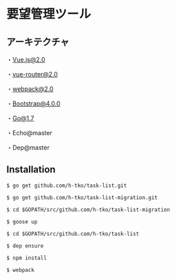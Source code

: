 # 要望管理ツール

## アーキテクチャ

・Vue.js@2.0

・vue-router@2.0

・webpack@2.0

・Bootstrap@4.0.0

・Go@1.7

・Echo@master

・Dep@master


## Installation

```
$ go get github.com/h-tko/task-list.git

$ go get github.com/h-tko/task-list-migration.git

$ cd $GOPATH/src/github.com/h-tko/task-list-migration

$ goose up

$ cd $GOPATH/src/github.com/h-tko/task-list

$ dep ensure

$ npm install

$ webpack
```
